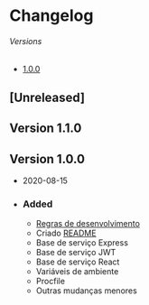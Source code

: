 # Changelog

###### Versions
- [1.0.0](#version-1.0.0)

## [Unreleased]

## Version 1.1.0
<!-- - ### Added
- ### Removed
- ### Changed
- ### Fixed -->


## Version 1.0.0
- 2020-08-15
- ### Added
    - [Regras de desenvolvimento](./PADROES.md)
    - Criado [README](./README.md)
    - Base de serviço Express
    - Base de serviço JWT
    - Base de serviço React
    - Variáveis de ambiente
    - Procfile
    - Outras mudanças menores
